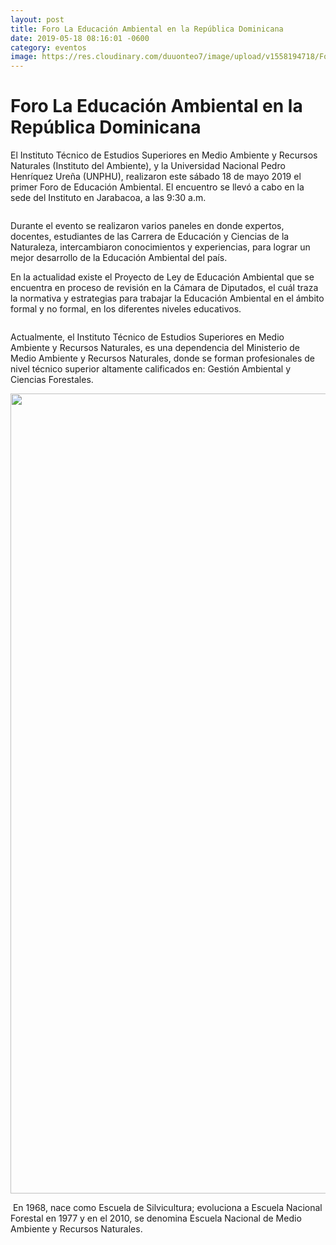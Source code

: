 ```yaml
---
layout: post
title: Foro La Educación Ambiental en la República Dominicana
date: 2019-05-18 08:16:01 -0600
category: eventos
image: https://res.cloudinary.com/duuonteo7/image/upload/v1558194718/Foro%20Educacion%20Ambiental/WhatsApp_Image_2019-05-18_at_11.46.57.jpg
---
```

<html>
<head>

</head>
<body>
<h1>Foro La Educaci&oacute;n Ambiental en la Rep&uacute;blica Dominicana</h1>

<p>El Instituto T&eacute;cnico de Estudios Superiores en Medio Ambiente y Recursos Naturales (Instituto del Ambiente), y la Universidad Nacional Pedro Henr&iacute;quez Ure&ntilde;a (UNPHU), realizaron este s&aacute;bado 18 de mayo 2019 el primer Foro de Educaci&oacute;n Ambiental. El encuentro se llev&oacute; a cabo en la sede del Instituto en Jarabacoa, a las 9:30 a.m.</p>

<p><img alt="" src="https://res.cloudinary.com/duuonteo7/image/upload/v1558194717/Foro%20Educacion%20Ambiental/WhatsApp_Image_2019-05-18_at_11.46.57_1.jpg" /></p>

<p>Durante el evento se realizaron varios paneles en donde expertos, docentes, estudiantes de las Carrera de Educaci&oacute;n y Ciencias de la Naturaleza, intercambiaron conocimientos y experiencias, para lograr un mejor desarrollo de la Educaci&oacute;n Ambiental del pa&iacute;s.&nbsp;</p>

<p>En la actualidad existe el Proyecto de Ley de Educaci&oacute;n Ambiental que se encuentra en proceso de revisi&oacute;n en la C&aacute;mara de Diputados, el cu&aacute;l traza la normativa&nbsp;y estrategias para trabajar la Educaci&oacute;n Ambiental en el &aacute;mbito formal y no formal, en los diferentes niveles educativos.</p>

<p><img alt="" src="https://res.cloudinary.com/duuonteo7/image/upload/v1558194718/Foro%20Educacion%20Ambiental/WhatsApp_Image_2019-05-18_at_11.46.55.jpg" /></p>

<p>Actualmente, el Instituto T&eacute;cnico de Estudios Superiores en Medio Ambiente y Recursos Naturales,&nbsp;es una dependencia del Ministerio de Medio Ambiente y Recursos Naturales, donde se forman profesionales de nivel t&eacute;cnico superior altamente calificados en: Gesti&oacute;n Ambiental y Ciencias Forestales.</p>

<p><img alt="" src="https://res.cloudinary.com/duuonteo7/image/upload/v1558194717/Foro%20Educacion%20Ambiental/WhatsApp_Image_2019-05-18_at_11.46.56.jpg" style="width: 720px; height: 1280px;" /></p>

<p>&nbsp;En 1968, nace como Escuela de Silvicultura; evoluciona a Escuela Nacional Forestal en 1977 y en el 2010, se denomina Escuela Nacional de Medio Ambiente y Recursos Naturales.&nbsp;</p>
</body>
</html>
